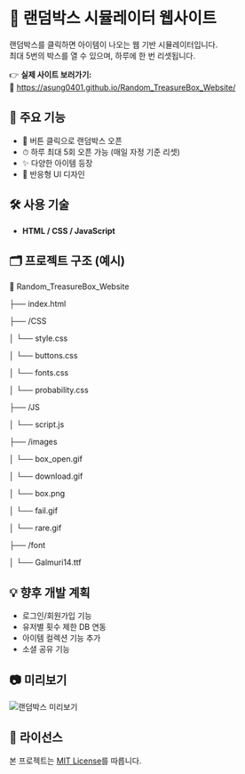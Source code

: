 # 🎁 랜덤박스 시뮬레이터 웹사이트

랜덤박스를 클릭하면 아이템이 나오는 웹 기반 시뮬레이터입니다.  
최대 5번의 박스를 열 수 있으며, 하루에 한 번 리셋됩니다.

👉 **실제 사이트 보러가기:**  
🔗 https://asung0401.github.io/Random_TreasureBox_Website/

## 📌 주요 기능

- 🎲 버튼 클릭으로 랜덤박스 오픈
- ⏱ 하루 최대 5회 오픈 가능 (매일 자정 기준 리셋)
- ✨ 다양한 아이템 등장
- 📱 반응형 UI 디자인

## 🛠 사용 기술

- **HTML / CSS / JavaScript**

## 🗂 프로젝트 구조 (예시)

📁 Random_TreasureBox_Website

├── index.html

├── /CSS

│ └── style.css

│ └── buttons.css

│ └── fonts.css

│ └── probability.css

├── /JS

│ └── script.js

├── /images

│ └── box_open.gif

│ └── download.gif

│ └── box.png

│ └── fail.gif

│ └── rare.gif

├── /font

│ └── Galmuri14.ttf


## 💡 향후 개발 계획

- 로그인/회원가입 기능
- 유저별 횟수 제한 DB 연동
- 아이템 컬렉션 기능 추가
- 소셜 공유 기능

## 📷 미리보기

![랜덤박스 미리보기](./images/preview.png) <!-- 이미지가 있으면 여기에 넣어주세요 -->

## 📄 라이선스

본 프로젝트는 [MIT License](LICENSE)를 따릅니다.
